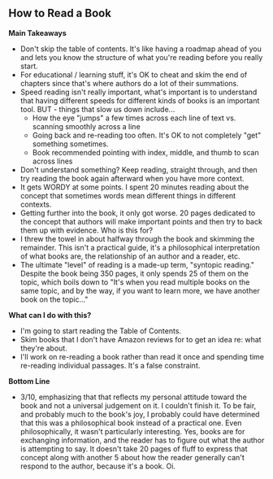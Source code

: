 ## How to Read a Book

**Main Takeaways** 
- Don't skip the table of contents. It's like having a roadmap ahead of you and lets you know the structure of what you're reading before you really start.
- For educational / learning stuff, it's OK to cheat and skim the end of chapters since that's where authors do a lot of their summations.
- Speed reading isn't really important, what's important is to understand that having different speeds for different kinds of books is an important tool. BUT - things that slow us down include...
	- How the eye "jumps" a few times across each line of text vs. scanning smoothly across a line
	- Going back and re-reading too often. It's OK to not completely "get" something sometimes.
	- Book recommended pointing with index, middle, and thumb to scan across lines
- Don't understand something? Keep reading, straight through, and then try reading the book again afterward when you have more context.
- It gets WORDY at some points. I spent 20 minutes reading about the concept that sometimes words mean different things in different contexts.
- Getting further into the book, it only got worse. 20 pages dedicated to the concept that authors will make important points and then try to back them up with evidence. Who is this for?
- I threw the towel in about halfway through the book and skimming the remainder. This isn't a practical guide, it's a philosophical interpretation of what books are, the relationship of an author and a reader, etc.
- The ultimate "level" of reading is a made-up term, "syntopic reading." Despite the book being 350 pages, it only spends 25 of them on the topic, which boils down to "It's when you read multiple books on the same topic, and by the way, if you want to learn more, we have another book on the topic..."

**What can I do with this?**
- I'm going to start reading the Table of Contents.
- Skim books that I don't have Amazon reviews for to get an idea re: what they're about.
- I'll work on re-reading a book rather than read it once and spending time re-reading individual passages. It's a false  constraint.

**Bottom Line**
- 3/10, emphasizing that that reflects my personal attitude toward the book and not a universal judgement on it. I couldn't finish it. To be fair, and probably much to the book's joy, I probably could have determined that this was a philosophical book instead of a practical one. Even philosophically, it wasn't particularly interesting. Yes, books are for exchanging information, and the reader has to figure out what the author is attempting to say. It doesn't take 20 pages of fluff to express that concept along with another 5 about how the reader generally can't respond to the author, because it's a book. Oi.
<!--stackedit_data:
eyJoaXN0b3J5IjpbLTE2ODMyNjcyODcsMTUxNDAxMTUwMiw0Nj
czNzUxOTQsMTU4MjU5NzMyMyw2MTA5OTEwNTNdfQ==
-->